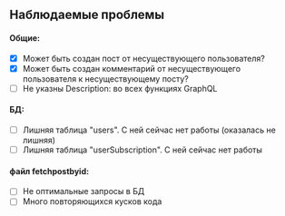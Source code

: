 ## Наблюдаемые проблемы

#### Общие:
- [x] Может быть создан пост от несуществующего пользователя?
- [x] Может быть создан комментарий от несуществующего пользователя к несуществующему посту?
- [ ] Не указны Description: во всех функциях GraphQL

#### БД:
- [ ] Лишняя таблица "users". С ней сейчас нет работы (оказалась не лишняя)
- [ ] Лишняя таблица "userSubscription". С ней сейчас нет работы

#### файл fetchpostbyid:
- [ ] Не оптимальные запросы в БД
- [ ] Много повторяющихся кусков кода